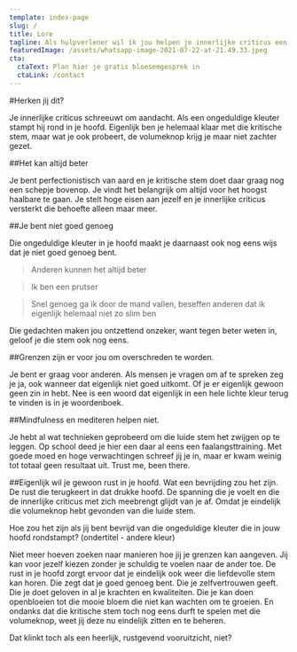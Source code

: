 ```yaml
---
template: index-page
slug: /
title: Lore
tagline: Als hulpverlener wil ik jou helpen je innerlijke criticus een halt toe te roepen en je ondersteunen in het leren zachter te zijn voor jezelf. Om zo weer helemaal in jezelf te kunnen geloven.
featuredImage: /assets/whatsapp-image-2021-07-22-at-21.49.33.jpeg
cta:
  ctaText: Plan hier je gratis bloesemgesprek in
  ctaLink: /contact
---
```

#Herken jij dit?

Je innerlijke criticus schreeuwt om aandacht. Als een ongeduldige kleuter stampt hij rond in je hoofd. Eigenlijk ben je helemaal klaar met die kritische stem, maar wat je ook probeert, de volumeknop krijg je maar niet zachter gezet.

##Het kan altijd beter

Je bent perfectionistisch van aard en je kritische stem doet daar graag nog een schepje bovenop. Je vindt het belangrijk om altijd voor het hoogst haalbare te gaan. Je stelt hoge eisen aan jezelf en je innerlijke criticus versterkt die behoefte alleen maar meer.

##Je bent niet goed genoeg

Die ongeduldige kleuter in je hoofd maakt je daarnaast ook nog eens wijs dat je niet goed genoeg bent.
> Anderen kunnen het altijd beter

> Ik ben een prutser

> Snel genoeg ga ik door de mand vallen, beseffen anderen dat ik eigenlijk helemaal niet zo slim ben

Die gedachten maken jou ontzettend onzeker, want tegen beter weten in, geloof je die stem ook nog eens.

##Grenzen zijn er voor jou om overschreden te worden.

Je bent er graag voor anderen. Als mensen je vragen om af te spreken zeg je ja, ook wanneer dat eigenlijk niet goed uitkomt. Of je er eigenlijk gewoon geen zin in hebt.
Nee is een woord dat eigenlijk in een hele lichte kleur terug te vinden is in je woordenboek.

##Mindfulness en mediteren helpen niet.

Je hebt al wat technieken geprobeerd om die luide stem het zwijgen op te leggen. Op school deed je hier een daar al eens een faalangsttraining. Met goede moed en hoge verwachtingen schreef jij je in, maar er kwam weinig tot totaal geen resultaat uit. Trust me, been there.

##Eigenlijk wil je gewoon rust in je hoofd.
Wat een bevrijding zou het zijn. De rust die terugkeert in dat drukke hoofd. De spanning die je voelt en die de innerlijke criticus met zich meebrengt glijdt van je af. Omdat je eindelijk die volumeknop hebt gevonden van die luide stem.

Hoe zou het zijn als jij bent bevrijd van die ongeduldige kleuter die in jouw hoofd rondstampt? (ondertitel - andere kleur)

Niet meer hoeven zoeken naar manieren hoe jij je grenzen kan aangeven. Jij kan voor jezelf kiezen zonder je schuldig te voelen naar de ander toe. De rust in je hoofd zorgt ervoor dat je eindelijk ook weer die liefdevolle stem kan horen. Die zegt dat je goed genoeg bent. Die je zelfvertrouwen geeft. Die je doet geloven in al je krachten en kwaliteiten. Die je kan doen openbloeien tot die mooie bloem die niet kan wachten om te groeien.
En ondanks dat die kritische stem toch nog eens durft te spelen met die volumeknop, weet jij deze nu eindelijk zitten en te beheren.

Dat klinkt toch als een heerlijk, rustgevend vooruitzicht, niet?

